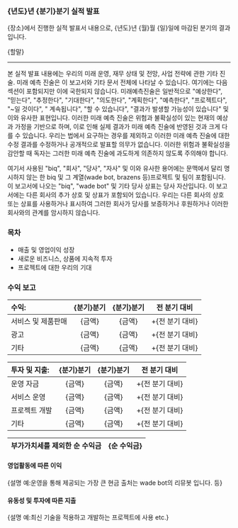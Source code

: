 ### {년도}년 {분기}분기 실적 발표

{장소}에서 진행한 실적 발표서 내용으로, {년도}년 {월}월 {일}일에 마감된 분기의 결과입니다.

{할말}

---

본 실적 발표 내용에는 우리의 미래 운영, 재무 상태 및 전망, 사업 전략에 관한 기타 진술. 미래 예측 진술은 이 보고서와 기타 문서 전체에 나타날 수 있습니다. 
여기에는 다음 섹션이 포함되지만 이에 국한되지 않습니다. 미래예측진술은 일반적으로 "예상한다", "믿는다", "추정한다", "기대한다", "의도한다", "계획한다", "예측한다", "프로젝트다", "~일 것이다", " 계속됩니다", "할 수 있습니다", "결과가 발생할 가능성이 있습니다" 및 이와 유사한 표현입니다.
이러한 미래 예측 진술은 위험과 불확실성이 있는 현재의 예상과 가정을 기반으로 하며, 이로 인해 실제 결과가 미래 예측 진술에 반영된 것과 크게 다를 수 있습니다.
우리는 법에서 요구하는 경우를 제외하고 이러한 미래 예측 진술에 대한 수정 결과를 수정하거나 공개적으로 발표할 의무가 없습니다.
이러한 위험과 불확실성을 감안할 때 독자는 그러한 미래 예측 진술에 과도하게 의존하지 않도록 주의해야 합니다.

여기서 사용된 "biq", "회사", "당사", "자사" 및 이와 유사한 용어에는 문맥에서 달리 명시하지 않는 한 biq 및 그 계열(wade bot, brazens 등)프로젝트 및 팀이 포함됩니다.
이 보고서에 나오는 "biq", "wade bot" 및 기타 당사 상표는 당사 자산입니다. 이 보고서에는 다른 회사의 추가 상호 및 상표가 포함되어 있습니다. 우리는 다른 회사의 상호 또는 상표를 사용하거나 표시하여 그러한 회사가 당사를 보증하거나 후원하거나 이러한 회사와의 관계를 암시하지 않습니다.

### 목차
- 매출 및 영업이익 성장
- 새로운 비즈니스, 상품에 지속적 투자
- 프로젝트에 대한 우리의 기대

### 수익 보고
|수익:|{분기}분기|{분기}분기|전 분기 대비|
|:----|:---:|:---:|:---:|
|서비스 및 제품판매|{금액}|{금액}|+{전 분기 대비}|
|광고|{금액}|{금액}|+{전 분기 대비}|
|기타|{금액}|{금액}|+{전 분기 대비}|

|투자 및 지출:|{분기}분기|{분기}분기|전 분기 대비|
|:----|:---:|:---:|:---:|
|운영 자금|{금액}|{금액}|+{전 분기 대비}|
|서비스 운영|{금액}|{금액}|+{전 분기 대비}|
|프로젝트 개발|{금액}|{금액}|+{전 분기 대비}|
|기타|{금액}|{금액}|+{전 분기 대비}|

|부가가치세를 제외한 순 수익금|{순 수익금}|
|:----|:---:|

#### 영업활동에 따른 이익
{설명 예:운영을 통해 제공되는 가장 큰 현금 출처는 wade bot의 리뮤봇 입니다. 등}

#### 유동성 및 투자에 따른 지출
{설명 예:최신 기술을 적용하고 개발하는 프로젝트에 사용 etc.}
